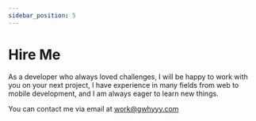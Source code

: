 ```yaml
---
sidebar_position: 5
---
```


# Hire Me

As a developer who always loved challenges, I will be happy to work with you on your next project, I have experience in many fields from web to mobile development, and I am always eager to learn new things.

You can contact me via email at [work@gwhyyy.com](mailto:work@gwhyyy.com)
